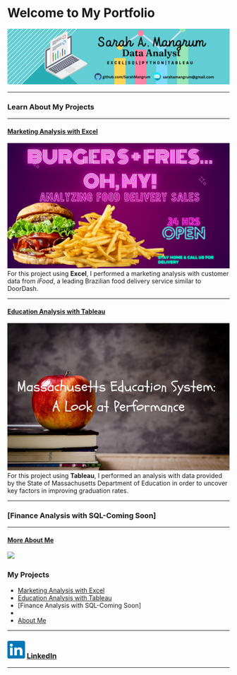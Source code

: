 # Welcome to My Portfolio
[<img src="images/linkedinbanner.png?raw=true"/>](https://www.linkedin.com/in/sarahamangrum/)

---

### Learn About My Projects

---
#### [Marketing Analysis with Excel](https://www.linkedin.com/pulse/burgers-friesoh-my-look-food-delivery-sales-sarah-mangrum/)
[<img src="images/DoorDash.png?raw=true"/>](https://www.linkedin.com/pulse/burgers-friesoh-my-look-food-delivery-sales-sarah-mangrum/)
For this project using **Excel**, I performed a marketing analysis with customer data from *iFood*, a leading Brazilian food delivery service similar to DoorDash. 
 
---
#### [Education Analysis with Tableau](https://www.linkedin.com/pulse/massachusetts-education-system-review-sarah-mangrum/)
[<img src="images/Schoolbell.png?raw=true"/>](https://www.linkedin.com/pulse/massachusetts-education-system-review-sarah-mangrum/)
For this project using **Tableau**, I performed an analysis with data provided by the State of Massachusetts Department of Education in order to uncover key factors in improving graduation rates. 

---

### [Finance Analysis with SQL-Coming Soon]



---
#### [More About Me](/aboutme.md)
[<img src="images/AboutMeCollage.png?raw=true"/>](/AboutMe.md)    
### My Projects

- [Marketing Analysis with Excel](https://www.linkedin.com/pulse/burgers-friesoh-my-look-food-delivery-sales-sarah-mangrum/)
- [Education Analysis with Tableau](https://www.linkedin.com/pulse/massachusetts-education-system-review-sarah-mangrum/)
- [Finance Analysis with SQL-Coming Soon]
- 
- [About Me](/AboutMe.md)

---
### [<img src="images/linkedin_icon.png?raw=true"/>](https://www.linkedin.com/in/sarahamangrum/) [LinkedIn](https://www.linkedin.com/in/sarahamangrum/)
---


